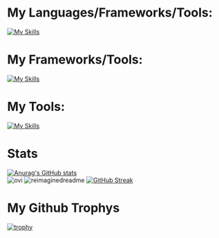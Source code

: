 
# My Languages/Frameworks/Tools:
[![My Skills](https://skillicons.dev/icons?i=js,html,css,cs,php,mysql,python,ts,md)](https://skillicons.dev)

# My Frameworks/Tools:
[![My Skills](https://skillicons.dev/icons?i=laravel,nextjs,react,wordpress,dotnet,tailwind)](https://skillicons.dev)

# My Tools:
[![My Skills](https://skillicons.dev/icons?i=blender,figma,vscode,discord,docker)](https://skillicons.dev)

# Stats
[![Anurag's GitHub stats](https://github-readme-stats.vercel.app/api?username=Pascal-Benink&show_icons=true&theme=radical)](https://github.com/anuraghazra/github-readme-stats)\
<img src="https://github-readme-stats.vercel.app/api/top-langs?username=Pascal-Benink&show_icons=true&locale=en&layout=compact&theme=chartreuse-dark" alt="ovi" />
<img src="https://myreadme.vercel.app/api/embed/Pascal-Benink?panels=userstatistics,toprepositories,toplanguages,commitgraph" alt="reimaginedreadme" />
[![GitHub Streak](https://streak-stats.demolab.com?user=Pascal-Benink&theme=monokai&hide_border=false)](https://git.io/streak-stats)

# My Github Trophys
[![trophy](https://github-profile-trophy.vercel.app/?username=Pascal-Benink&theme=monokai)](https://github.com/ryo-ma/github-profile-trophy)
